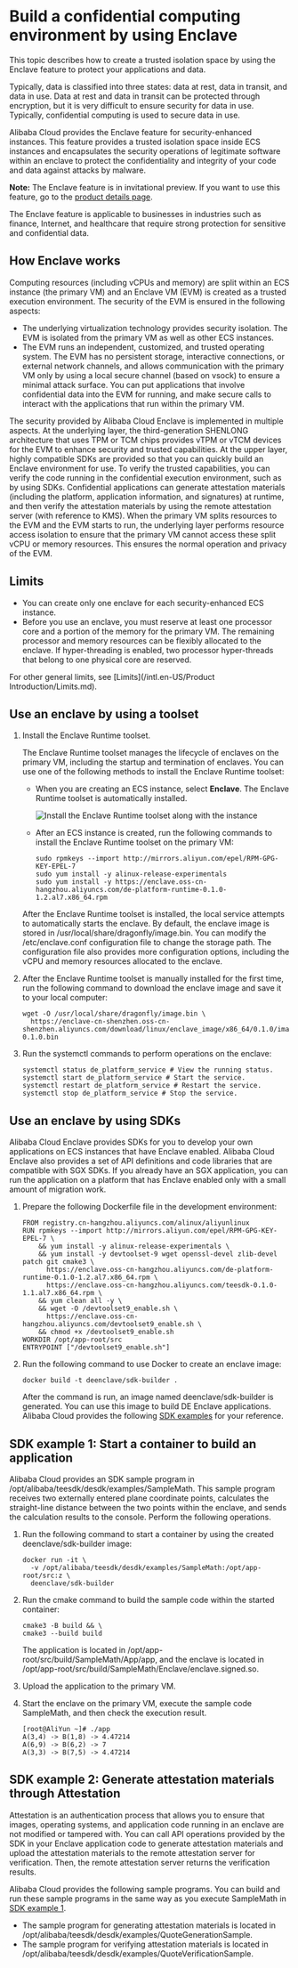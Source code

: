 # Build a confidential computing environment by using Enclave

This topic describes how to create a trusted isolation space by using the Enclave feature to protect your applications and data.

Typically, data is classified into three states: data at rest, data in transit, and data in use. Data at rest and data in transit can be protected through encryption, but it is very difficult to ensure security for data in use. Typically, confidential computing is used to secure data in use.

Alibaba Cloud provides the Enclave feature for security-enhanced instances. This feature provides a trusted isolation space inside ECS instances and encapsulates the security operations of legitimate software within an enclave to protect the confidentiality and integrity of your code and data against attacks by malware.

**Note:** The Enclave feature is in invitational preview. If you want to use this feature, go to the [product details page](https://www.aliyun.com/daily-act/ecs/aliyun-enclave).

The Enclave feature is applicable to businesses in industries such as finance, Internet, and healthcare that require strong protection for sensitive and confidential data.

## How Enclave works

Computing resources \(including vCPUs and memory\) are split within an ECS instance \(the primary VM\) and an Enclave VM \(EVM\) is created as a trusted execution environment. The security of the EVM is ensured in the following aspects:

-   The underlying virtualization technology provides security isolation. The EVM is isolated from the primary VM as well as other ECS instances.
-   The EVM runs an independent, customized, and trusted operating system. The EVM has no persistent storage, interactive connections, or external network channels, and allows communication with the primary VM only by using a local secure channel \(based on vsock\) to ensure a minimal attack surface. You can put applications that involve confidential data into the EVM for running, and make secure calls to interact with the applications that run within the primary VM.

The security provided by Alibaba Cloud Enclave is implemented in multiple aspects. At the underlying layer, the third-generation SHENLONG architecture that uses TPM or TCM chips provides vTPM or vTCM devices for the EVM to enhance security and trusted capabilities. At the upper layer, highly compatible SDKs are provided so that you can quickly build an Enclave environment for use. To verify the trusted capabilities, you can verify the code running in the confidential execution environment, such as by using SDKs. Confidential applications can generate attestation materials \(including the platform, application information, and signatures\) at runtime, and then verify the attestation materials by using the remote attestation server \(with reference to KMS\). When the primary VM splits resources to the EVM and the EVM starts to run, the underlying layer performs resource access isolation to ensure that the primary VM cannot access these split vCPU or memory resources. This ensures the normal operation and privacy of the EVM.

## Limits

-   You can create only one enclave for each security-enhanced ECS instance.
-   Before you use an enclave, you must reserve at least one processor core and a portion of the memory for the primary VM. The remaining processor and memory resources can be flexibly allocated to the enclave. If hyper-threading is enabled, two processor hyper-threads that belong to one physical core are reserved.

For other general limits, see [Limits](/intl.en-US/Product Introduction/Limits.md).

## Use an enclave by using a toolset

1.  Install the Enclave Runtime toolset.

    The Enclave Runtime toolset manages the lifecycle of enclaves on the primary VM, including the startup and termination of enclaves. You can use one of the following methods to install the Enclave Runtime toolset:

    -   When you are creating an ECS instance, select **Enclave**. The Enclave Runtime toolset is automatically installed.

        ![Install the Enclave Runtime toolset along with the instance](https://static-aliyun-doc.oss-accelerate.aliyuncs.com/assets/img/en-US/8244334161/p240198.png)

    -   After an ECS instance is created, run the following commands to install the Enclave Runtime toolset on the primary VM:

        ```
        sudo rpmkeys --import http://mirrors.aliyun.com/epel/RPM-GPG-KEY-EPEL-7
        sudo yum install -y alinux-release-experimentals
        sudo yum install -y https://enclave.oss-cn-hangzhou.aliyuncs.com/de-platform-runtime-0.1.0-1.2.al7.x86_64.rpm
        ```

    After the Enclave Runtime toolset is installed, the local service attempts to automatically starts the enclave. By default, the enclave image is stored in /usr/local/share/dragonfly/image.bin. You can modify the /etc/enclave.conf configuration file to change the storage path. The configuration file also provides more configuration options, including the vCPU and memory resources allocated to the enclave.

2.  After the Enclave Runtime toolset is manually installed for the first time, run the following command to download the enclave image and save it to your local computer:

    ```
    wget -O /usr/local/share/dragonfly/image.bin \
      https://enclave-cn-shenzhen.oss-cn-shenzhen.aliyuncs.com/download/linux/enclave_image/x86_64/0.1.0/image-0.1.0.bin
    ```

3.  Run the systemctl commands to perform operations on the enclave:

    ```
    systemctl status de_platform_service # View the running status.
    systemctl start de_platform_service # Start the service.
    systemctl restart de_platform_service # Restart the service.
    systemctl stop de_platform_service # Stop the service.
    ```


## Use an enclave by using SDKs

Alibaba Cloud Enclave provides SDKs for you to develop your own applications on ECS instances that have Enclave enabled. Alibaba Cloud Enclave also provides a set of API definitions and code libraries that are compatible with SGX SDKs. If you already have an SGX application, you can run the application on a platform that has Enclave enabled only with a small amount of migration work.

1.  Prepare the following Dockerfile file in the development environment:

    ```
    FROM registry.cn-hangzhou.aliyuncs.com/alinux/aliyunlinux
    RUN rpmkeys --import http://mirrors.aliyun.com/epel/RPM-GPG-KEY-EPEL-7 \
        && yum install -y alinux-release-experimentals \
        && yum install -y devtoolset-9 wget openssl-devel zlib-devel patch git cmake3 \
          https://enclave.oss-cn-hangzhou.aliyuncs.com/de-platform-runtime-0.1.0-1.2.al7.x86_64.rpm \
          https://enclave.oss-cn-hangzhou.aliyuncs.com/teesdk-0.1.0-1.1.al7.x86_64.rpm \
        && yum clean all -y \
        && wget -O /devtoolset9_enable.sh \
          https://enclave.oss-cn-hangzhou.aliyuncs.com/devtoolset9_enable.sh \
        && chmod +x /devtoolset9_enable.sh
    WORKDIR /opt/app-root/src
    ENTRYPOINT ["/devtoolset9_enable.sh"]
    ```

2.  Run the following command to use Docker to create an enclave image:

    ```
    docker build -t deenclave/sdk-builder .
    ```

    After the command is run, an image named deenclave/sdk-builder is generated. You can use this image to build DE Enclave applications. Alibaba Cloud provides the following [SDK examples](#section_gem_b9o_bg2) for your reference.


## SDK example 1: Start a container to build an application

Alibaba Cloud provides an SDK sample program in /opt/alibaba/teesdk/desdk/examples/SampleMath. This sample program receives two externally entered plane coordinate points, calculates the straight-line distance between the two points within the enclave, and sends the calculation results to the console. Perform the following operations.

1.  Run the following command to start a container by using the created deenclave/sdk-builder image:

    ```
    docker run -it \
      -v /opt/alibaba/teesdk/desdk/examples/SampleMath:/opt/app-root/src:z \
      deenclave/sdk-builder
    ```

2.  Run the cmake command to build the sample code within the started container:

    ```
    cmake3 -B build && \
    cmake3 --build build
    ```

    The application is located in /opt/app-root/src/build/SampleMath/App/app, and the enclave is located in /opt/app-root/src/build/SampleMath/Enclave/enclave.signed.so.

3.  Upload the application to the primary VM.

4.  Start the enclave on the primary VM, execute the sample code SampleMath, and then check the execution result.

    ```
    [root@AliYun ~]# ./app
    A(3,4) -> B(1,8) -> 4.47214
    A(6,9) -> B(6,2) -> 7
    A(3,3) -> B(7,5) -> 4.47214
    ```


## SDK example 2: Generate attestation materials through Attestation

Attestation is an authentication process that allows you to ensure that images, operating systems, and application code running in an enclave are not modified or tampered with. You can call API operations provided by the SDK in your Enclave application code to generate attestation materials and upload the attestation materials to the remote attestation server for verification. Then, the remote attestation server returns the verification results.

Alibaba Cloud provides the following sample programs. You can build and run these sample programs in the same way as you execute SampleMath in [SDK example 1](#section_gem_b9o_bg2).

-   The sample program for generating attestation materials is located in /opt/alibaba/teesdk/desdk/examples/QuoteGenerationSample.
-   The sample program for verifying attestation materials is located in /opt/alibaba/teesdk/desdk/examples/QuoteVerificationSample.

